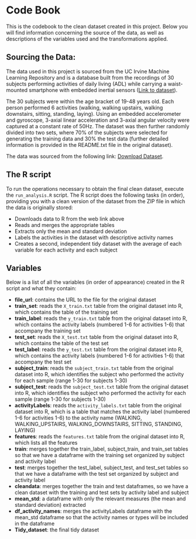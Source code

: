 # Code Book

This is the codebook to the clean dataset created in this project. Below you will find information concerning the source of the data, as well as descriptions of the variables used and the transformations applied.

## Sourcing the Data:

The data used in this project is sourced from the UC Irvine Machine Learning Repository and is a database built from the recordings of 30 subjects performing activities of daily living (ADL) while carrying a waist-mounted smartphone with embedded inertial sensors ([Link to dataset](https://archive.ics.uci.edu/dataset/240/human+activity+recognition+using+smartphones)).

The 30 subjects were within the age bracket of 19-48 years old. Each person performed 6 activities (walking, walking upstairs, walking downstairs, sitting, standing, laying). Using an embedded accelerometer and gyroscope, 3-axial linear acceleration and 3-axial angular velocity were captured at a constant rate of 50Hz. The dataset was then further randomly divided into two sets, where 70% of the subjects were selected for generating the training data and 30% the test data (further detailed information is provided in the README.txt file in the original dataset).

The data was sourced from the following link: [Download Dataset](https://d396qusza40orc.cloudfront.net/getdata%2Fprojectfiles%2FUCI%20HAR%20Dataset.zip).

## The R script

To run the operations necessary to obtain the final clean dataset, execute the `run_analysis.R` script. The R script does the following tasks (in order), providing you with a clean version of the dataset from the ZIP file in which the data is originally stored:

- Downloads data to R from the web link above
- Reads and merges the appropriate tables
- Extracts only the mean and standard deviation
- Labels the activities in the dataset with descriptive activity names
- Creates a second, independent tidy dataset with the average of each variable for each activity and each subject

## Variables

Below is a list of all the variables (in order of appearance) created in the R script and what they contain:

- **file_url**: contains the URL to the file for the original dataset
- **train_set**: reads the `X_train.txt` table from the original dataset into R, which contains the table of the training set
- **train_label**: reads the `y_train.txt` table from the original dataset into R, which contains the activity labels (numbered 1-6 for activities 1-6) that accompany the training set
- **test_set**: reads the `X_test.txt` table from the original dataset into R, which contains the table of the test set
- **test_label**: reads the `y_test.txt` table from the original dataset into R, which contains the activity labels (numbered 1-6 for activities 1-6) that accompany the test set
- **subject_train**: reads the `subject_train.txt` table from the original dataset into R, which identifies the subject who performed the activity for each sample (range 1-30 for subjects 1-30)
- **subject_test**: reads the `subject_test.txt` table from the original dataset into R, which identifies the subject who performed the activity for each sample (range 1-30 for subjects 1-30)
- **activityLabels**: reads the `activity_labels.txt` table from the original dataset into R, which is a table that matches the activity label (numbered 1-6 for activities 1-6) to the activity name (WALKING, WALKING_UPSTAIRS, WALKING_DOWNSTAIRS, SITTING, STANDING, LAYING)
- **features**: reads the `features.txt` table from the original dataset into R, which lists all the features
- **train**: merges together the train_label, subject_train, and train_set tables so that we have a dataframe with the training set organized by subject and activity label
- **test**: merges together the test_label, subject_test, and test_set tables so that we have a dataframe with the test set organized by subject and activity label
- **cleandata**: merges together the train and test dataframes, so we have a clean dataset with the training and test sets by activity label and subject
- **mean_std**: a dataframe with only the relevant measures (the mean and standard deviation) extracted
- **df_activity_names**: merges the activityLabels dataframe with the mean_std dataframe so that the activity names or types will be included in the dataframe
- **Tidy_dataset**: the final tidy dataset
